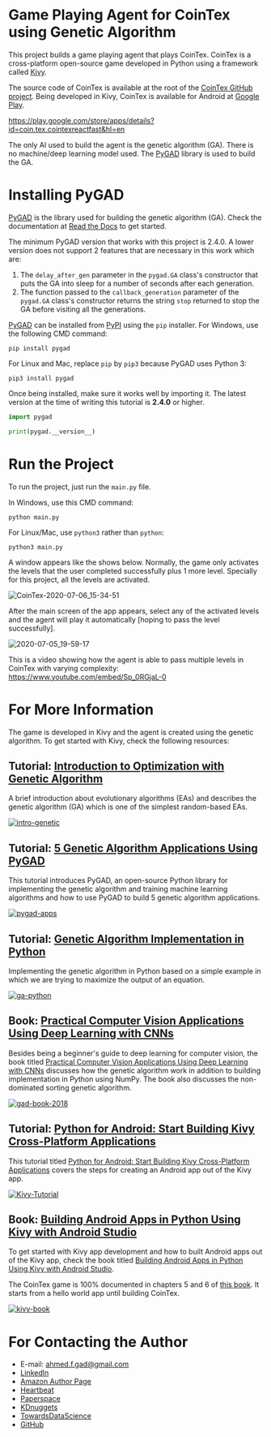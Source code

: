 # Game Playing Agent for CoinTex using Genetic Algorithm
This project builds a game playing agent that plays CoinTex. CoinTex is a cross-platform open-source game developed in Python using a framework called [Kivy](https://kivy.org). 

The source code of CoinTex is available at the root of the [CoinTex GitHub project](https://github.com/ahmedfgad/CoinTex). Being developed in Kivy, CoinTex is available for Android at [Google Play](https://play.google.com/store/apps/details?id=coin.tex.cointexreactfast&hl=en).

https://play.google.com/store/apps/details?id=coin.tex.cointexreactfast&hl=en

The only AI used to build the agent is the genetic algorithm (GA). There is no machine/deep learning model used. The [PyGAD](https://pygad.readthedocs.io) library is used to build the GA. 

# Installing PyGAD

[PyGAD](https://pygad.readthedocs.io) is the library used for building the genetic algorithm (GA). Check the documentation at [Read the Docs](https://pygad.readthedocs.io) to get started.

The minimum PyGAD version that works with this project is 2.4.0. A lower version does not support 2 features that are necessary in this work which are:

1. The `delay_after_gen` parameter in the `pygad.GA` class's constructor that puts the GA into sleep for a number of seconds after each generation.
2. The function passed to the `callback_generation` parameter of the `pygad.GA` class's constructor returns the string `stop` returned to stop the GA before visiting all the generations.

[PyGAD](https://pygad.readthedocs.io) can be installed from [PyPI](https://pypi.org/project/pygad) using the `pip` installer. For Windows, use the following CMD command:

```
pip install pygad
```

For Linux and Mac, replace `pip`  by `pip3` because PyGAD uses Python 3:

```
pip3 install pygad
```

Once being installed, make sure it works well by importing it. The latest version at the time of writing this tutorial is **2.4.0** or higher. 

```python
import pygad

print(pygad.__version__)
```

# Run the Project

To run the project, just run the `main.py` file.

In Windows, use this CMD command:

```
python main.py
```

For Linux/Mac, use `python3` rather than `python`:

```
python3 main.py
```

A window appears like the shows below. Normally, the game only activates the levels that the user completed successfully plus 1 more level. Specially for this project, all the levels are activated. 

![CoinTex-2020-07-06_15-34-51](https://user-images.githubusercontent.com/16560492/86599324-c50e2d00-bf9e-11ea-8801-51f2b41c4f4f.jpg)

After the main screen of the app appears, select any of the activated levels and the agent will play it automatically [hoping to pass the level successfully].

![2020-07-05_19-59-17](https://user-images.githubusercontent.com/16560492/86600094-dad02200-bf9f-11ea-9513-5b57739b0f58.gif)

This is a video showing how the agent is able to pass multiple levels in CoinTex with varying complexity: https://www.youtube.com/embed/Sp_0RGjaL-0

# For More Information

The game is developed in Kivy and the agent is created using the genetic algorithm. To get started with Kivy, check the following resources:

## Tutorial: [Introduction to Optimization with Genetic Algorithm](https://towardsdatascience.com/introduction-to-optimization-with-genetic-algorithm-2f5001d9964b)

A brief introduction about evolutionary algorithms (EAs) and describes the genetic algorithm (GA) which is one of the simplest random-based EAs.

[![intro-genetic](https://miro.medium.com/max/700/1*l82SVTj3yaMEDI0YbRiqUw.jpeg)](https://towardsdatascience.com/introduction-to-optimization-with-genetic-algorithm-2f5001d9964b)

## Tutorial: [5 Genetic Algorithm Applications Using PyGAD](https://blog.paperspace.com/genetic-algorithm-applications-using-pygad)

This tutorial introduces PyGAD, an open-source Python library for implementing the genetic algorithm and training machine learning algorithms and how to use PyGAD to build 5 genetic algorithm applications.

[![pygad-apps](https://blog.paperspace.com/content/images/size/w2000/2020/06/national-cancer-institute-J28Nn-CDbII-unsplash.jpg)](https://blog.paperspace.com/genetic-algorithm-applications-using-pygad)

## Tutorial: [Genetic Algorithm Implementation in Python](https://towardsdatascience.com/genetic-algorithm-implementation-in-python-5ab67bb124a6)

Implementing the genetic algorithm in Python based on a simple example in which we are trying to maximize the output of an equation. 

[![ga-python](https://miro.medium.com/max/700/1*Ak-j8GUP4FwzzR-YPjxclg.png)](https://towardsdatascience.com/genetic-algorithm-implementation-in-python-5ab67bb124a6)

## Book: [Practical Computer Vision Applications Using Deep Learning with CNNs](https://www.amazon.com/Practical-Computer-Vision-Applications-Learning/dp/1484241665)

Besides being a beginner's guide to deep learning for computer vision, the book titled [Practical Computer Vision Applications Using Deep Learning with CNNs](https://www.amazon.com/Practical-Computer-Vision-Applications-Learning/dp/1484241665) discusses how the genetic algorithm work in addition to building implementation in Python using NumPy. The book also discusses the non-dominated sorting genetic algorithm.

[![gad-book-2018](https://user-images.githubusercontent.com/16560492/78830077-ae7c2800-79e7-11ea-980b-53b6bd879eeb.jpg)](https://www.amazon.com/Practical-Computer-Vision-Applications-Learning/dp/1484241665)

## Tutorial: [Python for Android: Start Building Kivy Cross-Platform Applications](https://www.linkedin.com/pulse/python-android-start-building-kivy-cross-platform-applications-gad)

This tutorial titled [Python for Android: Start Building Kivy Cross-Platform Applications](https://www.linkedin.com/pulse/python-android-start-building-kivy-cross-platform-applications-gad) covers the steps for creating an Android app out of the Kivy app.

[![Kivy-Tutorial](https://user-images.githubusercontent.com/16560492/86205332-dfdd3d80-bb69-11ea-91fb-cb0143cb1e5e.png)](https://www.linkedin.com/pulse/python-android-start-building-kivy-cross-platform-applications-gad)

## Book: [Building Android Apps in Python Using Kivy with Android Studio](https://www.amazon.com/Building-Android-Python-Using-Studio/dp/1484250303)

To get started with Kivy app development and how to built Android apps out of the Kivy app, check the book titled [Building Android Apps in Python Using Kivy with Android Studio](https://www.amazon.com/Building-Android-Python-Using-Studio/dp/1484250303).

The CoinTex game is 100% documented in chapters 5 and 6 of [this book](https://www.amazon.com/Building-Android-Python-Using-Studio/dp/1484250303). It starts from a hello world app until building CoinTex.

[![kivy-book](https://user-images.githubusercontent.com/16560492/86205093-575e9d00-bb69-11ea-82f7-23fef487ce3c.jpg)](https://www.amazon.com/Building-Android-Python-Using-Studio/dp/1484250303)

# For Contacting the Author

* E-mail: [ahmed.f.gad@gmail.com](mailto:ahmed.f.gad@gmail.com)
* [LinkedIn](https://www.linkedin.com/in/ahmedfgad)
* [Amazon Author Page](https://amazon.com/author/ahmedgad)
* [Heartbeat](https://heartbeat.fritz.ai/@ahmedfgad)
* [Paperspace](https://blog.paperspace.com/author/ahmed)
* [KDnuggets](https://kdnuggets.com/author/ahmed-gad)
* [TowardsDataScience](https://towardsdatascience.com/@ahmedfgad)
* [GitHub](https://github.com/ahmedfgad)

